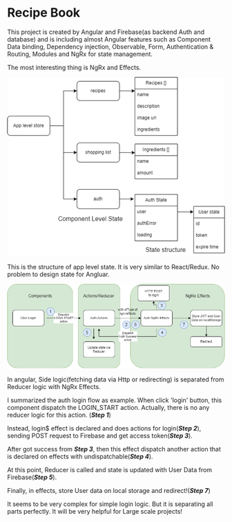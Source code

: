 # Recipe Book

This project is created by Angular and Firebase(as backend Auth and database) and is including almost Angular features such as Component Data binding, Dependency injection, Observable, Form, Authentication & Routing, Modules and NgRx for state management.

The most interesting thing is NgRx and Effects.

![The state structure](./readme//NgRx%20state%20management.png)

This is the structure of app level state. It is very similar to React/Redux.
No problem to design state for Angluar.

![The NgRx effects workflow](./readme//NgRx%20Effect%20workflow.png)

In angular, Side logic(fetching data via Http or redirecting) is separated from Reducer logic with NgRx Effects.

I summarized the auth login flow as example.
When click 'login' button, this component dispatch the LOGIN_START action.
Actually, there is no any reducer logic for this action. (***Step 1***)

Instead, login$ effect is declared and does actions for login(***Step 2***), sending POST request to Firebase and get access token(***Step 3***).

After got success from ***Step 3***, then this effect dispatch another action that is declared on effects with undispatchable(***Step 4***).

At this point, Reducer is called and state is updated with User Data from Firebase(***Step 5***).

Finally, in effects, store User data on local storage and redirect!(***Step 7***)

It seems to be very complex for simple login logic.
But it is separating all parts perfectly.
It will be very helpful for Large scale projects!
